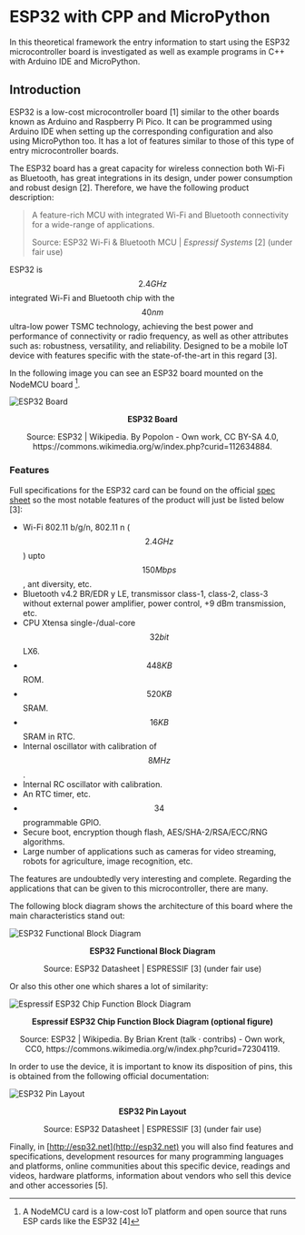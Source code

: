 <!-- Copyright (c) 2022 Tobias Briones. All rights reserved. -->
<!-- SPDX-License-Identifier: CC-BY-SA-4.0 -->
<!-- This file is part of https://github.com/tobiasbriones/cp-unah-is911-microprocessors -->

# ESP32 with CPP and MicroPython

In this theoretical framework the entry information to start using the ESP32
microcontroller board is investigated as well as example programs in C++ with 
Arduino IDE and MicroPython.

## Introduction

ESP32 is a low-cost microcontroller board [1] similar to the other boards 
known as Arduino and Raspberry Pi Pico. It can be programmed using Arduino
IDE when setting up the corresponding configuration and also using
MicroPython too. It has a lot of features similar to those of this type of
entry microcontroller boards.

The ESP32 board has a great capacity for wireless connection both Wi-Fi as 
Bluetooth, has great integrations in its design, under power consumption and
robust design [2]. Therefore, we have the following product description:

> A feature-rich MCU with integrated Wi-Fi and Bluetooth connectivity for a
> wide-range of applications.
> 
> Source: ESP32 Wi-Fi & Bluetooth MCU \| *Espressif Systems* [2] (under fair 
> use)

ESP32 is $$2.4GHz$$ integrated Wi-Fi and Bluetooth chip with the $$40nm$$ 
ultra-low power TSMC technology, achieving the best power and performance of
connectivity or radio frequency, as well as other attributes such as:
robustness, versatility, and reliability. Designed to be a mobile IoT device 
with features specific with the state-of-the-art in this regard [3].

In the following image you can see an ESP32 board mounted on the NodeMCU board 
[^1].

[^1]: A NodeMCU card is a low-cost IoT platform and open source that runs ESP
    cards like the ESP32 [4]

![ESP32 Board](images/esp32-board.jpg)

<figcaption>
<p align="center"><strong>ESP32 Board</strong></p>
<p align="center">Source: ESP32 | <it>Wikipedia</it>.
By Popolon - Own work, CC BY-SA 4.0,
https://commons.wikimedia.org/w/index.php?curid=112634884.
</p>
</figcaption>

### Features

Full specifications for the ESP32 card can be found on the official
[spec sheet](https://www.espressif.com/sites/default/files/documentation/esp32_datasheet_en.pdf)
so the most notable features of the product will just be listed below [3]:

- Wi-Fi 802.11 b/g/n, 802.11 n ($$2.4GHz$$) upto $$150Mbps$$, ant diversity, 
  etc.
- Bluetooth v4.2 BR/EDR y LE, transmissor class-1, class-2, class-3 without 
  external power amplifier, power control, +9 dBm transmission, etc.
- CPU Xtensa single-/dual-core $$32 bit$$ LX6.
- $$448 KB$$ ROM.
- $$520 KB$$ SRAM.
- $$16 KB$$ SRAM in RTC.
- Internal oscillator with calibration of $$8 MHz$$.
- Internal RC oscillator with calibration.
- An RTC timer, etc.
- $$34$$ programmable GPIO.
- Secure boot, encryption though flash, AES/SHA-2/RSA/ECC/RNG algorithms.
- Large number of applications such as cameras for video streaming, robots 
  for agriculture, image recognition, etc.

The features are undoubtedly very interesting and complete. Regarding the 
applications that can be given to this microcontroller, there are many.

The following block diagram shows the architecture of this board where the 
main characteristics stand out:

![ESP32 Functional Block Diagram](images/esp32-functional-block-diagram.png)

<figcaption>
<p align="center"><strong>ESP32 Functional Block Diagram</strong></p>
<p align="center">Source: ESP32 Datasheet | <it>ESPRESSIF</it> [3] (under 
fair use)
</p>
</figcaption>

Or also this other one which shares a lot of similarity:

![Espressif ESP32 Chip Function Block Diagram](images/espressif-esp32-chip-function-block-diagram.svg)

<figcaption>
<p align="center"><strong>Espressif ESP32 Chip Function Block Diagram 
(optional figure)
</strong></p>
<p align="center">Source: ESP32 | <it>Wikipedia</it>. By Brian Krent (talk · contribs) - Own work,
CC0, https://commons.wikimedia.org/w/index.php?curid=72304119.
</p>
</figcaption>

In order to use the device, it is important to know its disposition of pins,
this is obtained from the following official documentation:

![ESP32 Pin Layout](images/esp32-pin-layout.png)

<figcaption>
<p align="center"><strong>ESP32 Pin Layout</strong></p>
<p align="center">Source: ESP32 Datasheet | <it>ESPRESSIF</it> [3] (under 
fair use)
</p>
</figcaption>

Finally, in [http://esp32.net](http://esp32.net) you will also find features and
specifications, development resources for many programming languages and 
platforms, online communities about this specific device, readings and videos,
hardware platforms, information about vendors who sell this device and other
accessories [5].
